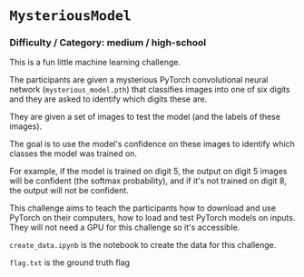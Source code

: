 # `MysteriousModel`

### Difficulty / Category: medium / high-school

This is a fun little machine learning challenge. 

The participants are given a mysterious PyTorch convolutional neural network (`mysterious_model.pth`) that classifies images into one of six digits and they are asked to identify which digits these are.

They are given a set of images to test the model (and the labels of these images).

The goal is to use the model's confidence on these images to identify which classes the model was trained on. 

For example, if the model is trained on digit 5, the output on digit 5 images will be confident (the softmax probability), and if it's not trained on digit 8, the output will not be confident.

This challenge aims to teach the participants how to download and use PyTorch on their computers, how to load and test PyTorch models on inputs. They will not need a GPU for this challenge so it's accessible.

`create_data.ipynb` is the notebook to create the data for this challenge.

`flag.txt` is the ground truth flag
